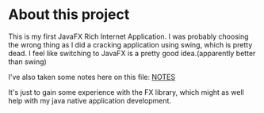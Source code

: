 # About this project
This is my first JavaFX Rich Internet Application.
I was probably choosing the wrong thing as I did a cracking application using swing, which is pretty dead. I feel like switching to JavaFX is a pretty good idea.(apparently better than swing)

I've also taken some notes here on this file: [NOTES](/notes/NOTES.md)

It's just to gain some experience with the FX library, which might as well help with my java native application development.